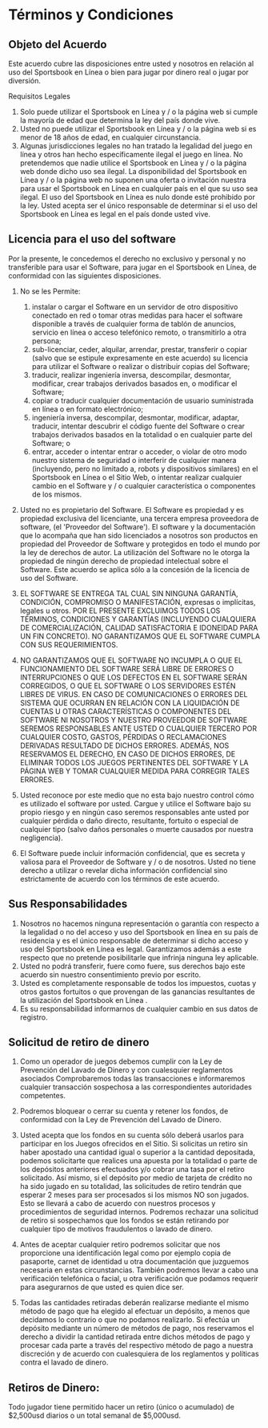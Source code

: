 # Términos y Condiciones
## Objeto del Acuerdo
Este acuerdo cubre las disposiciones entre usted y nosotros en relación al uso del Sportsbook en Línea o bien para jugar por dinero real o jugar por diversión.

Requisitos Legales

1. Solo puede utilizar el Sportsbook en Línea y / o la página web si cumple la mayoría de edad que determina la ley del país donde vive.
2. Usted no puede utilizar el Sportsbook en Línea y / o la página web si es menor de 18 años de edad, en cualquier circunstancia.
3. Algunas jurisdicciones legales no han tratado la legalidad del juego en línea y otros han hecho específicamente ilegal el juego en línea. No pretendemos que nadie utilice el Sportsbook en Línea y / o la página web donde dicho uso sea ilegal. La disponibilidad del Sportsbook en Línea y / o la página web no suponen una oferta o invitación nuestra para usar el Sportsbook en Línea en cualquier país en el que su uso sea ilegal. El uso del Sportsbook en Línea es nulo donde esté prohibido por la ley. Usted acepta ser el único responsable de determinar si el uso del Sportsbook en Línea es legal en el país donde usted vive.

## Licencia para el uso del software

Por la presente, le concedemos el derecho no exclusivo y personal y no transferible para usar el Software, para jugar en el Sportsbook en Línea, de conformidad con las siguientes disposiciones.

1. No se les Permite:

	1. instalar o cargar el Software en un servidor de otro dispositivo conectado en red o tomar otras medidas para hacer el software disponible a través de cualquier forma de tablón de anuncios, servicio en línea o acceso telefónico remoto, o transmitirlo a otra persona;
	2. sub-licenciar, ceder, alquilar, arrendar, prestar, transferir o copiar (salvo que se estipule expresamente en este acuerdo) su licencia para utilizar el Software o realizar o distribuir copias del Software;
	3. traducir, realizar ingeniería inversa, descompilar, desmontar, modificar, crear trabajos derivados basados ​​en, o modificar el Software;
	4. copiar o traducir cualquier documentación de usuario suministrada en línea o en formato electrónico;
	5. ingeniería inversa, descompilar, desmontar, modificar, adaptar, traducir, intentar descubrir el código fuente del Software o crear trabajos derivados basados ​​en la totalidad o en cualquier parte del Software; o
	6. entrar, acceder o intentar entrar o acceder, o violar de otro modo nuestro sistema de seguridad o interferir de cualquier manera (incluyendo, pero no limitado a, robots y dispositivos similares) en el Sportsbook en Línea o el Sitio Web, o intentar realizar cualquier cambio en el Software y / o cualquier característica o componentes de los mismos.

2. Usted no es propietario del Software. El Software es propiedad y es propiedad exclusiva del licenciante, una tercera empresa proveedora de software, (el 'Proveedor del Software'). El software y la documentación que lo acompaña que han sido licenciados a nosotros son productos en propiedad del Proveedor de Software y protegidos en todo el mundo por la ley de derechos de autor. La utilización del Software no le otorga la propiedad de ningún derecho de propiedad intelectual sobre el Software. Este acuerdo se aplica sólo a la concesión de la licencia de uso del Software.

3. EL SOFTWARE SE ENTREGA TAL CUAL SIN NINGUNA GARANTÍA, CONDICIÓN, COMPROMISO O MANIFESTACIÓN, expresas o implícitas, legales u otros. POR EL PRESENTE EXCLUIMOS TODOS LOS TÉRMINOS, CONDICIONES Y GARANTÍAS (INCLUYENDO CUALQUIERA DE COMERCIALIZACIÓN, CALIDAD SATISFACTORIA E IDONEIDAD PARA UN FIN CONCRETO). NO GARANTIZAMOS QUE EL SOFTWARE CUMPLA CON SUS REQUERIMIENTOS.

4. NO GARANTIZAMOS QUE EL SOFTWARE NO INCUMPLA O QUE EL FUNCIONAMIENTO DEL SOFTWARE SERÁ LIBRE DE ERRORES O INTERRUPCIONES O QUE LOS DEFECTOS EN EL SOFTWARE SERÁN CORREGIDOS, O QUE EL SOFTWARE O LOS SERVIDORES ESTÉN LIBRES DE VIRUS. EN CASO DE COMUNICACIONES O ERRORES DEL SISTEMA QUE OCURRAN EN RELACIÓN CON LA LIQUIDACIÓN DE CUENTAS U OTRAS CARACTERÍSTICAS O COMPONENTES DEL SOFTWARE NI NOSOTROS Y NUESTRO PROVEEDOR DE SOFTWARE SEREMOS RESPONSABLES ANTE USTED O CUALQUIER TERCERO POR CUALQUIER COSTO, GASTOS, PÉRDIDAS O RECLAMACIONES DERIVADAS RESULTADO DE DICHOS ERRORES. ADEMÁS, NOS RESERVAMOS EL DERECHO, EN CASO DE DICHOS ERRORES, DE ELIMINAR TODOS LOS JUEGOS PERTINENTES DEL SOFTWARE Y LA PÁGINA WEB Y TOMAR CUALQUIER MEDIDA PARA CORREGIR TALES ERRORES.

5. Usted reconoce por este medio que no esta bajo nuestro control cómo es utilizado el software por usted. Cargue y utilice el Software bajo su propio riesgo y en ningún caso seremos responsables ante usted por cualquier pérdida o daño directo, resultante, fortuito o especial de cualquier tipo (salvo daños personales o muerte causados ​​por nuestra negligencia).

6. El Software puede incluir información confidencial, que es secreta y valiosa para el Proveedor de Software y / o de nosotros. Usted no tiene derecho a utilizar o revelar dicha información confidencial sino estrictamente de acuerdo con los términos de este acuerdo.

## Sus Responsabilidades

1. Nosotros no hacemos ninguna representación o garantía con respecto a la legalidad o no del acceso y uso del Sportsbook en línea en su país de residencia y es el único responsable de determinar si dicho acceso y uso del Sportsbook en Línea es legal. Garantizamos además a este respecto que no pretende posibilitarle que infrinja ninguna ley aplicable.
2. Usted no podrá transferir, fuere como fuere, sus derechos bajo este acuerdo sin nuestro consentimiento previo por escrito.
3. Usted es completamente responsable de todos los impuestos, cuotas y otros gastos fortuitos o que provengan de las ganancias resultantes de la utilización del Sportsbook en Línea .
4. Es su responsabilidad informarnos de cualquier cambio en sus datos de registro.

## Solicitud de retiro de dinero

1. Como un operador de juegos debemos cumplir con la Ley de Prevención del Lavado de Dinero y con cualesquier reglamentos asociados Comprobaremos todas las transacciones e informaremos cualquier transacción sospechosa a las correspondientes autoridades competentes.

2. Podremos bloquear o cerrar su cuenta y retener los fondos, de conformidad con la Ley de Prevención del Lavado de Dinero.

3. Usted acepta que los fondos en su cuenta sólo deberá usarlos para participar en los Juegos ofrecidos en el Sitio. Si solicitas un retiro sin haber apostado una cantidad igual o superior a la cantidad depositada, podemos solicitarte que realices una apuesta por la totalidad o parte de los depósitos anteriores efectuados y/o cobrar una tasa por el retiro solicitado. Así mismo, si el depósito por medio de tarjeta de crédito no ha sido jugado en su totalidad, las solicitudes de retiro tendrán que esperar 2 meses para ser procesados si los mismos NO son jugados. Esto se llevará a cabo de acuerdo con nuestros procesos y procedimientos de seguridad internos. Podremos rechazar una solicitud de retiro si sospechamos que los fondos se están retirando por cualquier tipo de motivos fraudulentos o lavado de dinero.

4. Antes de aceptar cualquier retiro podremos solicitar que nos proporcione una identificación legal como por ejemplo copia de pasaporte, carnet de identidad u otra documentación que juzguemos necesaria en estas circunstancias. También podremos llevar a cabo una verificación telefónica o facial, u otra verificación que podamos requerir para asegurarnos de que usted es quien dice ser.

5. Todas las cantidades retiradas deberán realizarse mediante el mismo método de pago que ha elegido al efectuar un depósito, a menos que decidamos lo contrario o que no podamos realizarlo. Si efectúa un depósito mediante un número de métodos de pago, nos reservamos el derecho a dividir la cantidad retirada entre dichos métodos de pago y procesar cada parte a través del respectivo método de pago a nuestra discreción y de acuerdo con cualesquiera de los reglamentos y políticas contra el lavado de dinero.

## Retiros de Dinero:

Todo jugador tiene permitido hacer un retiro (único o acumulado) de $2,500usd diarios o un total semanal de $5,000usd.
